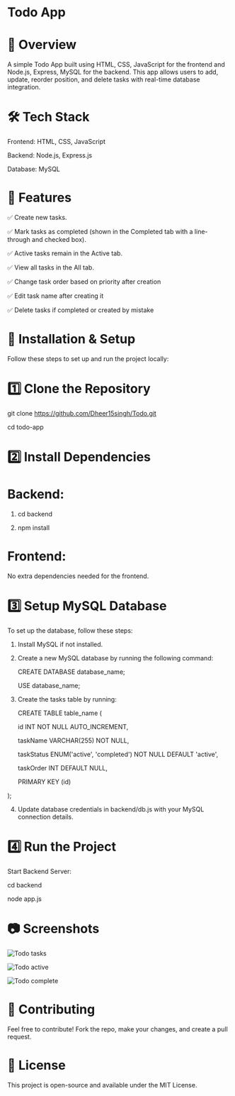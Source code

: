 # Todo App


# 🚀 Overview

A simple Todo App built using HTML, CSS, JavaScript for the frontend and Node.js, Express, MySQL for the backend. This app allows users to add, update, reorder position, and delete tasks with real-time database integration.


# 🛠️ Tech Stack

Frontend: HTML, CSS, JavaScript

Backend: Node.js, Express.js

Database: MySQL


# 📌 Features

✅ Create new tasks.

✅ Mark tasks as completed (shown in the Completed tab with a line-through and checked box).

✅ Active tasks remain in the Active tab.

✅ View all tasks in the All tab.

✅ Change task order based on priority after creation

✅ Edit task name after creating it

✅ Delete tasks if completed or created by mistake


# 🔧 Installation & Setup

Follow these steps to set up and run the project locally:


# 1️⃣ Clone the Repository

git clone https://github.com/Dheer15singh/Todo.git

cd todo-app


# 2️⃣ Install Dependencies

# Backend:

1. cd backend

2. npm install

# Frontend:

No extra dependencies needed for the frontend.


# 3️⃣ Setup MySQL Database

To set up the database, follow these steps:

1. Install MySQL if not installed.

2. Create a new MySQL database by running the following command:

   CREATE DATABASE database_name;
   
   USE database_name;

3. Create the tasks table by running:
   
   CREATE TABLE table_name (
   
      id INT NOT NULL AUTO_INCREMENT,
   
      taskName VARCHAR(255) NOT NULL,
   
      taskStatus ENUM('active', 'completed') NOT NULL DEFAULT 'active',
   
      taskOrder INT DEFAULT NULL,
   
      PRIMARY KEY (id)

  );

4. Update database credentials in backend/db.js with your MySQL connection details.
   

# 4️⃣ Run the Project

Start Backend Server:

cd backend

node app.js


# 📷 Screenshots

![Todo tasks](https://github.com/user-attachments/assets/ab5e908c-7696-4476-9ef0-f052216ab2d8)


![Todo active](https://github.com/user-attachments/assets/6b0974eb-5d63-4eaf-a54b-224af318a5af)


![Todo complete](https://github.com/user-attachments/assets/8f091340-0743-40d1-a1b9-4c3f1e31ea70)


# 🤝 Contributing

Feel free to contribute! Fork the repo, make your changes, and create a pull request.


# 📜 License

This project is open-source and available under the MIT License.
